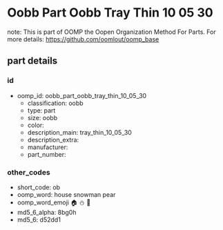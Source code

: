 # Oobb Part Oobb Tray Thin 10 05 30  

note: This is part of OOMP the Oopen Organization Method For Parts. For more details: https://github.com/oomlout/oomp_base

##  part details





### id
* oomp_id: oobb_part_oobb_tray_thin_10_05_30
  * classification: oobb
  * type: part
  * size: oobb
  * color: 
  * description_main: tray_thin_10_05_30
  * description_extra: 
  * manufacturer: 
  * part_number: 

### other_codes
* short_code: ob
* oomp_word: house snowman pear
* oomp_word_emoji :house: :snowman: :pear:
* md5_6_alpha: 8bg0h
* md5_6: d52dd1